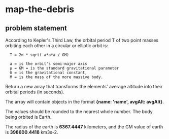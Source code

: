 # map-the-debris

## problem statement

According to Kepler's Third Law, the orbital period  T of two point masses orbiting each other in a circular or elliptic orbit is:

      T = 2π * sqrt( a*a*a / GM) 
       
      a = is the orbit's semi-major axis
      μ = GM = is the standard gravitational parameter
      G = is the gravitational constant,
      M = is the mass of the more massive body.
      
Return a new array that transforms the elements' average altitude into their orbital periods (in seconds).

The array will contain objects in the format **{name: 'name', avgAlt: avgAlt}**.

The values should be rounded to the nearest whole number. The body being orbited is Earth.

The radius of the earth is **6367.4447** kilometers, and the GM value of earth is **398600.4418** km3s-2.
